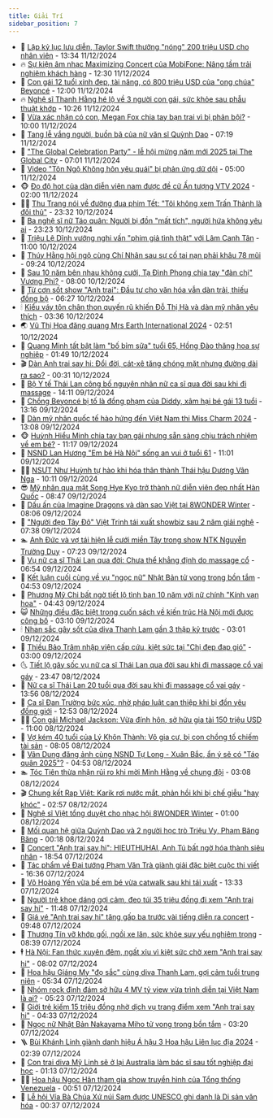 ```yaml
---
title: Giải Trí
sidebar_position: 7
---
```


<!-- dantri-giai-tri:START -->
- 🤩 [Lập kỷ lục lưu diễn, Taylor Swift thưởng &quot;nóng&quot; 200 triệu USD cho nhân viên](https://dantri.com.vn/giai-tri/lap-ky-luc-luu-dien-taylor-swift-thuong-nong-200-trieu-usd-cho-nhan-vien-20241211115031770.htm) - 13:34 11/12/2024
- 🔥 [Sự kiện âm nhạc Maximizing Concert của MobiFone: Nâng tầm trải nghiệm khách hàng](https://dantri.com.vn/giai-tri/su-kien-am-nhac-maximizing-concert-cua-mobifone-nang-tam-trai-nghiem-khach-hang-20241211171235573.htm) - 12:30 11/12/2024
- 🚀 [Con gái 12 tuổi xinh đẹp, tài năng, có 800 triệu USD của &quot;ong chúa&quot; Beyoncé](https://dantri.com.vn/giai-tri/con-gai-12-tuoi-xinh-dep-tai-nang-co-800-trieu-usd-cua-ong-chua-beyonce-20241211101114319.htm) - 12:00 11/12/2024
- 🔥 [Nghệ sĩ Thanh Hằng hé lộ về 3 người con gái, sức khỏe sau phẫu thuật khớp](https://dantri.com.vn/giai-tri/nghe-si-thanh-hang-he-lo-ve-3-nguoi-con-gai-suc-khoe-sau-phau-thuat-khop-20241211164613548.htm) - 10:26 11/12/2024
- 🌈 [Vừa xác nhận có con, Megan Fox chia tay bạn trai vì bị phản bội?](https://dantri.com.vn/giai-tri/vua-xac-nhan-co-con-megan-fox-chia-tay-ban-trai-vi-bi-phan-boi-20241211105551591.htm) - 10:00 11/12/2024
- 📝 [Tang lễ vắng người, buồn bã của nữ văn sĩ Quỳnh Dao](https://dantri.com.vn/giai-tri/tang-le-vang-nguoi-buon-ba-cua-nu-van-si-quynh-dao-20241211140519650.htm) - 07:19 11/12/2024
- 💪 [&quot;The Global Celebration Party&quot; - lễ hội mừng năm mới 2025 tại The Global City](https://dantri.com.vn/giai-tri/the-global-celebration-party-le-hoi-mung-nam-moi-2025-tai-the-global-city-20241211122312251.htm) - 07:01 11/12/2024
- 🤡 [Video &quot;Tôn Ngộ Không hôn yêu quái&quot; bị phản ứng dữ dội](https://dantri.com.vn/giai-tri/video-ton-ngo-khong-hon-yeu-quai-bi-phan-ung-du-doi-20241211090424748.htm) - 05:00 11/12/2024
- 🐵 [Đọ độ hot của dàn diễn viên nam được đề cử Ấn tượng VTV 2024](https://dantri.com.vn/giai-tri/do-do-hot-cua-dan-dien-vien-nam-duoc-de-cu-an-tuong-vtv-2024-20241211070630094.htm) - 02:00 11/12/2024
- 🧑‍🏫 [Thu Trang nói về đường đua phim Tết: &quot;Tôi không xem Trấn Thành là đối thủ&quot;](https://dantri.com.vn/giai-tri/thu-trang-noi-ve-duong-dua-phim-tet-toi-khong-xem-tran-thanh-la-doi-thu-20241211054325144.htm) - 23:32 10/12/2024
- 💂 [Ba nghệ sĩ nữ Táo quân: Người bị đồn &quot;mất tích&quot;, người hứa không yêu ai](https://dantri.com.vn/giai-tri/ba-nghe-si-nu-tao-quan-nguoi-bi-don-mat-tich-nguoi-hua-khong-yeu-ai-20241209001701710.htm) - 23:23 10/12/2024
- 🤠 [Triệu Lệ Dĩnh vướng nghi vấn &quot;phim giả tình thật&quot; với Lâm Canh Tân](https://dantri.com.vn/giai-tri/trieu-le-dinh-vuong-nghi-van-phim-gia-tinh-that-voi-lam-canh-tan-20241210111617325.htm) - 11:00 10/12/2024
- 🫶 [Thúy Hằng hội ngộ cùng Chí Nhân sau sự cố tai nạn phải khâu 78 mũi](https://dantri.com.vn/giai-tri/thuy-hang-hoi-ngo-cung-chi-nhan-sau-su-co-tai-nan-phai-khau-78-mui-20241210140617505.htm) - 09:24 10/12/2024
- 🦏 [Sau 10 năm bên nhau không cưới, Tạ Đình Phong chia tay &quot;đàn chị&quot; Vương Phi?](https://dantri.com.vn/giai-tri/sau-10-nam-ben-nhau-khong-cuoi-ta-dinh-phong-chia-tay-dan-chi-vuong-phi-20241210115809748.htm) - 08:00 10/12/2024
- 🧰 [Từ cơn sốt show &quot;Anh trai&quot;: Đầu tư cho văn hóa vẫn dàn trải, thiếu đồng bộ](https://dantri.com.vn/giai-tri/tu-con-sot-show-anh-trai-dau-tu-cho-van-hoa-van-dan-trai-thieu-dong-bo-20241210123505764.htm) - 06:27 10/12/2024
- 🕯 [Kiểu váy tôn chân thon quyến rũ khiến Đỗ Thị Hà và dàn mỹ nhân yêu thích](https://dantri.com.vn/giai-tri/kieu-vay-ton-chan-thon-quyen-ru-khien-do-thi-ha-va-dan-my-nhan-yeu-thich-20241204203133109.htm) - 03:36 10/12/2024
- 🌏 [Vũ Thị Hoa đăng quang Mrs Earth International 2024](https://dantri.com.vn/giai-tri/vu-thi-hoa-dang-quang-mrs-earth-international-2024-20241210005917867.htm) - 02:51 10/12/2024
- 🌈 [Quang Minh tất bật làm &quot;bố bỉm sữa&quot; tuổi 65, Hồng Đào thăng hoa sự nghiệp](https://dantri.com.vn/giai-tri/quang-minh-tat-bat-lam-bo-bim-sua-tuoi-65-hong-dao-thang-hoa-su-nghiep-20241210071224525.htm) - 01:49 10/12/2024
- 🎬 [Dàn Anh trai say hi: Đổi đời, cát-xê tăng chóng mặt nhưng đường dài ra sao?](https://dantri.com.vn/giai-tri/dan-anh-trai-say-hi-doi-doi-cat-xe-tang-chong-mat-nhung-duong-dai-ra-sao-20241205174857456.htm) - 00:31 10/12/2024
- 👀 [Bộ Y tế Thái Lan công bố nguyên nhân nữ ca sĩ qua đời sau khi đi massage](https://dantri.com.vn/giai-tri/bo-y-te-thai-lan-cong-bo-nguyen-nhan-nu-ca-si-qua-doi-sau-khi-di-massage-20241209210217904.htm) - 14:11 09/12/2024
- 🧰 [Chồng Beyoncé bị tố là đồng phạm của Diddy, xâm hại bé gái 13 tuổi](https://dantri.com.vn/giai-tri/chong-beyonce-bi-to-la-dong-pham-cua-diddy-xam-hai-be-gai-13-tuoi-20241209192944873.htm) - 13:16 09/12/2024
- 🧰 [Dàn mỹ nhân quốc tế hào hứng đến Việt Nam thi Miss Charm 2024](https://dantri.com.vn/giai-tri/dan-my-nhan-quoc-te-hao-hung-den-viet-nam-thi-miss-charm-2024-20241209194724042.htm) - 13:08 09/12/2024
- 🐵 [Huỳnh Hiểu Minh chia tay bạn gái nhưng sẵn sàng chịu trách nhiệm về em bé?](https://dantri.com.vn/giai-tri/huynh-hieu-minh-chia-tay-ban-gai-nhung-san-sang-chiu-trach-nhiem-ve-em-be-20241209100043858.htm) - 11:17 09/12/2024
- 🐘 [NSND Lan Hương &quot;Em bé Hà Nội&quot; sống an vui ở tuổi 61](https://dantri.com.vn/giai-tri/nsnd-lan-huong-em-be-ha-noi-song-an-vui-o-tuoi-61-20241209123015287.htm) - 11:01 09/12/2024
- 🧑‍💻 [NSƯT Như Huỳnh tự hào khi hóa thân thành Thái hậu Dương Vân Nga](https://dantri.com.vn/giai-tri/nsut-nhu-huynh-tu-hao-khi-hoa-than-thanh-thai-hau-duong-van-nga-20241209123324552.htm) - 10:11 09/12/2024
- 😎 [Mỹ nhân qua mặt Song Hye Kyo trở thành nữ diễn viên đẹp nhất Hàn Quốc](https://dantri.com.vn/giai-tri/my-nhan-qua-mat-song-hye-kyo-tro-thanh-nu-dien-vien-dep-nhat-han-quoc-20241209111940761.htm) - 08:47 09/12/2024
- 🧰 [Dấu ấn của Imagine Dragons và dàn sao Việt tại 8WONDER Winter](https://dantri.com.vn/giai-tri/dau-an-cua-imagine-dragons-va-dan-sao-viet-tai-8wonder-winter-20241209144457661.htm) - 08:06 09/12/2024
- 🧰 [&quot;Người đẹp Tây Đô&quot; Việt Trinh tái xuất showbiz sau 2 năm giải nghệ](https://dantri.com.vn/giai-tri/nguoi-dep-tay-do-viet-trinh-tai-xuat-showbiz-sau-2-nam-giai-nghe-20241209113752517.htm) - 07:38 09/12/2024
- 🏊 [Anh Đức và vợ tái hiện lễ cưới miền Tây trong show NTK Nguyễn Trường Duy](https://dantri.com.vn/giai-tri/anh-duc-va-vo-tai-hien-le-cuoi-mien-tay-trong-show-ntk-nguyen-truong-duy-20241209133401254.htm) - 07:23 09/12/2024
- 🌋 [Vụ nữ ca sĩ Thái Lan qua đời: Chưa thể khẳng định do massage cổ](https://dantri.com.vn/giai-tri/vu-nu-ca-si-thai-lan-qua-doi-chua-the-khang-dinh-do-massage-co-20241209132511582.htm) - 06:54 09/12/2024
- 🔭 [Kết luận cuối cùng về vụ &quot;ngọc nữ&quot; Nhật Bản tử vong trong bồn tắm](https://dantri.com.vn/giai-tri/ket-luan-cuoi-cung-ve-vu-ngoc-nu-nhat-ban-tu-vong-trong-bon-tam-20241209090652633.htm) - 04:53 09/12/2024
- 📝 [Phương Mỹ Chi bất ngờ tiết lộ tình bạn 10 năm với nữ chính &quot;Kính vạn hoa&quot;](https://dantri.com.vn/giai-tri/phuong-my-chi-bat-ngo-tiet-lo-tinh-ban-10-nam-voi-nu-chinh-kinh-van-hoa-20241209100153608.htm) - 04:43 09/12/2024
- 😺 [Những điều đặc biệt trong cuốn sách về kiến trúc Hà Nội mới được công bố](https://dantri.com.vn/giai-tri/nhung-dieu-dac-biet-trong-cuon-sach-ve-kien-truc-ha-noi-moi-duoc-cong-bo-20241208134639454.htm) - 03:10 09/12/2024
- 🕯 [Nhan sắc gây sốt của diva Thanh Lam gần 3 thập kỷ trước](https://dantri.com.vn/giai-tri/nhan-sac-gay-sot-cua-diva-thanh-lam-gan-3-thap-ky-truoc-20241207093830284.htm) - 03:01 09/12/2024
- 🦄 [Thiều Bảo Trâm nhập viện cấp cứu, kiệt sức tại &quot;Chị đẹp đạp gió&quot;](https://dantri.com.vn/giai-tri/thieu-bao-tram-nhap-vien-cap-cuu-kiet-suc-tai-chi-dep-dap-gio-20241209080503790.htm) - 03:00 09/12/2024
- 🌜 [Tiết lộ gây sốc vụ nữ ca sĩ Thái Lan qua đời sau khi đi massage cổ vai gáy](https://dantri.com.vn/giai-tri/tiet-lo-gay-soc-vu-nu-ca-si-thai-lan-qua-doi-sau-khi-di-massage-co-vai-gay-20241208233115297.htm) - 23:47 08/12/2024
- 👹 [Nữ ca sĩ Thái Lan 20 tuổi qua đời sau khi đi massage cổ vai gáy](https://dantri.com.vn/giai-tri/nu-ca-si-thai-lan-20-tuoi-qua-doi-sau-khi-di-massage-co-vai-gay-20241208204154716.htm) - 13:56 08/12/2024
- 🚀 [Ca sĩ Đan Trường bức xúc, nhờ pháp luật can thiệp khi bị đồn yêu đồng giới](https://dantri.com.vn/giai-tri/ca-si-dan-truong-buc-xuc-nho-phap-luat-can-thiep-khi-bi-don-yeu-dong-gioi-20241208191220894.htm) - 12:53 08/12/2024
- 🧑‍💻 [Con gái Michael Jackson: Vừa đính hôn, sở hữu gia tài 150 triệu USD](https://dantri.com.vn/giai-tri/con-gai-michael-jackson-vua-dinh-hon-so-huu-gia-tai-150-trieu-usd-20241208111101814.htm) - 11:00 08/12/2024
- 🦩 [Vợ kém 40 tuổi của Lý Khôn Thành: Vô gia cư, bị con chồng tố chiếm tài sản](https://dantri.com.vn/giai-tri/vo-kem-40-tuoi-cua-ly-khon-thanh-vo-gia-cu-bi-con-chong-to-chiem-tai-san-20241205174518801.htm) - 08:05 08/12/2024
- 💫 [Vân Dung đăng ảnh cùng NSND Tự Long - Xuân Bắc, ẩn ý sẽ có &quot;Táo quân 2025&quot;?](https://dantri.com.vn/giai-tri/van-dung-dang-anh-cung-nsnd-tu-long-xuan-bac-an-y-se-co-tao-quan-2025-20241208111818666.htm) - 04:53 08/12/2024
- 🏊 [Tóc Tiên thừa nhận rủi ro khi mời Minh Hằng về chung đội](https://dantri.com.vn/giai-tri/toc-tien-thua-nhan-rui-ro-khi-moi-minh-hang-ve-chung-doi-20241208074548384.htm) - 03:08 08/12/2024
- 🎬 [Chung kết Rap Việt: Karik rơi nước mắt, phản hồi khi bị chế giễu &quot;hay khóc&quot;](https://dantri.com.vn/giai-tri/chung-ket-rap-viet-karik-roi-nuoc-mat-phan-hoi-khi-bi-che-gieu-hay-khoc-20241208085536604.htm) - 02:57 08/12/2024
- 💃 [Nghệ sĩ Việt tổng duyệt cho nhạc hội 8WONDER Winter](https://dantri.com.vn/giai-tri/nghe-si-viet-tong-duyet-cho-nhac-hoi-8wonder-winter-20241207214827623.htm) - 01:00 08/12/2024
- 🌊 [Mối quan hệ giữa Quỳnh Dao và 2 người học trò Triệu Vy, Phạm Băng Băng](https://dantri.com.vn/giai-tri/moi-quan-he-giua-quynh-dao-va-2-nguoi-hoc-tro-trieu-vy-pham-bang-bang-20241206120203746.htm) - 00:18 08/12/2024
- 🧰 [Concert &quot;Anh trai say hi&quot;: HIEUTHUHAI, Anh Tú bất ngờ hóa thành siêu nhân](https://dantri.com.vn/giai-tri/concert-anh-trai-say-hi-hieuthuhai-anh-tu-bat-ngo-hoa-thanh-sieu-nhan-20241208012122111.htm) - 18:54 07/12/2024
- 🦣 [Tác phẩm về Đại tướng Phạm Văn Trà giành giải đặc biệt cuộc thi viết](https://dantri.com.vn/giai-tri/tac-pham-ve-dai-tuong-pham-van-tra-gianh-giai-dac-biet-cuoc-thi-viet-20241207102400104.htm) - 16:36 07/12/2024
- 🥷 [Võ Hoàng Yến vừa bế em bé vừa catwalk sau khi tái xuất](https://dantri.com.vn/giai-tri/vo-hoang-yen-vua-be-em-be-vua-catwalk-sau-khi-tai-xuat-20241207193926533.htm) - 13:33 07/12/2024
- 🦏 [Người trẻ khoe dáng gợi cảm, đeo túi 35 triệu đồng đi xem &quot;Anh trai say hi&quot;](https://dantri.com.vn/giai-tri/nguoi-tre-khoe-dang-goi-cam-deo-tui-35-trieu-dong-di-xem-anh-trai-say-hi-20241207171942776.htm) - 11:48 07/12/2024
- 🫶 [Giá vé &quot;Anh trai say hi&quot; tăng gấp ba trước vài tiếng diễn ra concert](https://dantri.com.vn/giai-tri/gia-ve-anh-trai-say-hi-tang-gap-ba-truoc-vai-tieng-dien-ra-concert-20241207154748110.htm) - 09:48 07/12/2024
- 💼 [Thương Tín vỡ khớp gối, ngồi xe lăn, sức khỏe suy yếu nghiêm trọng](https://dantri.com.vn/giai-tri/thuong-tin-vo-khop-goi-ngoi-xe-lan-suc-khoe-suy-yeu-nghiem-trong-20241207130537034.htm) - 08:39 07/12/2024
- 🕴 [Hà Nội: Fan thức xuyên đêm, ngất xỉu vì kiệt sức chờ xem &quot;Anh trai say hi&quot;](https://dantri.com.vn/giai-tri/ha-noi-fan-thuc-xuyen-dem-ngat-xiu-vi-kiet-suc-cho-xem-anh-trai-say-hi-20241207131543723.htm) - 08:02 07/12/2024
- 🐲 [Hoa hậu Giáng My &quot;đọ sắc&quot; cùng diva Thanh Lam, gợi cảm tuổi trung niên](https://dantri.com.vn/giai-tri/hoa-hau-giang-my-do-sac-cung-diva-thanh-lam-goi-cam-tuoi-trung-nien-20241207105249623.htm) - 05:34 07/12/2024
- 🐘 [Nhóm rock đình đám sở hữu 4 MV tỷ view vừa trình diễn tại Việt Nam là ai?](https://dantri.com.vn/giai-tri/nhom-rock-dinh-dam-so-huu-4-mv-ty-view-vua-trinh-dien-tai-viet-nam-la-ai-20241207111914774.htm) - 05:23 07/12/2024
- 🤭 [Giới trẻ kiếm 15 triệu đồng nhờ dịch vụ trang điểm xem &quot;Anh trai say hi&quot;](https://dantri.com.vn/giai-tri/gioi-tre-kiem-15-trieu-dong-nho-dich-vu-trang-diem-xem-anh-trai-say-hi-20241207095620553.htm) - 04:33 07/12/2024
- 💯 [Ngọc nữ Nhật Bản Nakayama Miho tử vong trong bồn tắm](https://dantri.com.vn/giai-tri/ngoc-nu-nhat-ban-nakayama-miho-tu-vong-trong-bon-tam-20241207094933224.htm) - 03:20 07/12/2024
- 🪜 [Bùi Khánh Linh giành danh hiệu Á hậu 3 Hoa hậu Liên lục địa 2024](https://dantri.com.vn/giai-tri/bui-khanh-linh-gianh-danh-hieu-a-hau-3-hoa-hau-lien-luc-dia-2024-20241207092553104.htm) - 02:39 07/12/2024
- 👹 [Con trai diva Mỹ Linh sẽ ở lại Australia làm bác sĩ sau tốt nghiệp đại học](https://dantri.com.vn/giai-tri/con-trai-diva-my-linh-se-o-lai-australia-lam-bac-si-sau-tot-nghiep-dai-hoc-20241206150403792.htm) - 01:13 07/12/2024
- 🧑‍🏫 [Hoa hậu Ngọc Hân tham gia show truyền hình của Tổng thống Venezuela](https://dantri.com.vn/giai-tri/hoa-hau-ngoc-han-tham-gia-show-truyen-hinh-cua-tong-thong-venezuela-20241206233404963.htm) - 00:51 07/12/2024
- 🐘 [Lễ hội Vía Bà Chúa Xứ núi Sam được UNESCO ghi danh là Di sản văn hóa](https://dantri.com.vn/giai-tri/le-hoi-via-ba-chua-xu-nui-sam-duoc-unesco-ghi-danh-la-di-san-van-hoa-20241206162839312.htm) - 00:37 07/12/2024<!-- dantri-giai-tri:END -->
